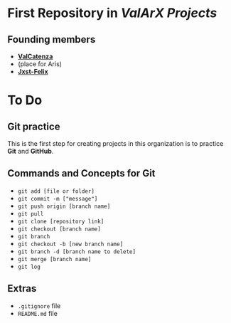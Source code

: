 # First Repository in **_ValArX Projects_**
## **Founding members**
- **[ValCatenza](https://github.com/ValCatenza)**
- (place for Aris)
- **[Jxst-Felix](https://github.com/Jxst-Felix)**

# To Do
## Git practice
This is the first step for creating projects in this organization is to practice **Git** and **GitHub**.

## Commands and Concepts for Git
- `git add [file or folder]`
- `git commit -m ["message"]`
- `git push origin [branch name]`
- `git pull`
- `git clone [repository link]`
- `git checkout [branch name]`
- `git branch`
- `git checkout -b [new branch name]`
- `git branch -d [branch name to delete]`
- `git merge [branch name]`
- `git log`

## Extras
- `.gitignore` file
- `README.md` file